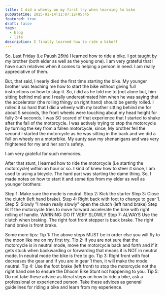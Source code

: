 ```yaml
---
title: I did a wheely on my first try when learning to bike
pubDatetime: 2025-01-14T11:07:12+05:45
featured: true
draft: false
tags:
  - blog
  - life
description: I finally learned how to ride a bike!!
---
```

So, Last Friday (i.e Paush 26th) I learned how to ride a bike. I got taught by my brother (both elder as well as the young one). I am very grateful that I have such relatives when it comes to helping a person in need. I am really appreciative of them.

But, that said, I nearly died the first time starting the bike. My younger brother was teaching me how to start the bike without giving full instructions on how to stop it. So, i did as he told me to (not alone but, him sitting behind me) and I really underestimated him when he was saying that the accelerator (the rolling thingy on right hand) should be gently rolled. I rolled it so hard that I did a wheely with my brother sitting behind me for about 5 seconds, the front wheels were touching about my head height for fully 3-4 seconds. I was SO scared of that experience that I started to shake after the fall of the motorcycle. I was actively trying to stop the motorcycle by turning the key from a fallen motorcycle, since, My brother fell the second I started the motorcycle as he was sitting in the back and we did a full on wheely on a motorbike. My aunty saw my shenanigans and was very frightened for my and her son's safety.

I am very grateful for such memories.

After that stunt, I learned how to ride the motorcycle (i.e starting the motorcycle) within an hour or so. I kind of knew how to steer it since, I am used to using a bicycle. The hard part was starting the damn thing.
So, I made notes on how to start it and some tips from my elder as well as younger brothers:

Step 1: Make sure the mode is neutral.
Step 2: Kick the starter
Step 3: Close the clutch (left hand brake).
Step 4: Right back with foot to change to gear 1.
Step 5: Slowly "I mean really slowly" open the clutch (left hand brake)
Step 6: If the motorcycle tries to move forward accelerate the bike with right rolling of handle.
WARNING: DO IT VERY SLOWLY
Step 7: ALWAYS Use the clutch when braking.
The right foot front stepper is back brake.
The right hand brake is front brake.

Some more tips:
Tip 1: The above steps MUST be in order else you will fly to the moon like me on my first try.
Tip 2: If you are not sure that the motorcycle is in neutral mode, move the motorcycle back and forth and if it gets stuck when backwarding or forwarding that means it is NOT in neutral mode. In neutral mode the bike is free to go.
Tip 3: Right front with foot decreases the gear and if you are in gear 1 then, it will make the mode neutral.
Tip 4: Use the foot brake (left front) to stop the motorcycle not the right hand one to ensure the Dhoom Bike Stunt not happening to you.
Tip 5: Do not take these advice as literal steps on how to ride a bike, ask a professional or experienced person. Take these advices as general guidelines for riding a bike and learn from my experience.
